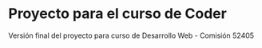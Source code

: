 # Proyecto para el curso de Coder

Versión final del proyecto para curso de Desarrollo Web - Comisión 52405
